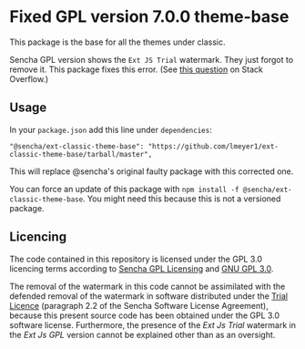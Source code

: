 # Fixed GPL version 7.0.0 theme-base

This package is the base for all the themes under classic.

Sencha GPL version shows the `Ext JS Trial` watermark. They just forgot to remove it. This package fixes this error.
(See [this question](https://stackoverflow.com/q/61817778/1951708) on Stack Overflow.)

## Usage
In your `package.json` add this line under `dependencies`:

    "@sencha/ext-classic-theme-base": "https://github.com/lmeyer1/ext-classic-theme-base/tarball/master",

This will replace @sencha's original faulty package with this corrected one.

You can force an update of this package with `npm install -f @sencha/ext-classic-theme-base`. You might need this
because this is not a versioned package.

## Licencing

The code contained in this repository is licensed under the GPL 3.0 licencing terms according to
[Sencha GPL Licensing](https://www.sencha.com/legal/gpl/) and [GNU GPL 3.0](https://www.gnu.org/licenses/gpl-3.0.en.html).

The removal of the watermark in this code cannot be assimilated with the defended removal of the watermark in software
distributed under the [Trial Licence](https://www.sencha.com/legal/sencha-software-license-agreement/) (paragraph 2.2 of the
Sencha Software License Agreement), because this present source code has been obtained under the GPL 3.0 software license.
Furthermore, the presence of the *Ext Js Trial* watermark in the *Ext Js GPL* version cannot be explained other than as
an oversight.
